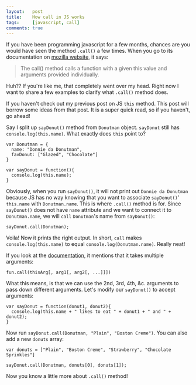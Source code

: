 ```yaml
---
layout:   post
title:    How call in JS works
tags:     [javascript, call]
comments: true
---
```


If you have been programming javascript for a few months, chances are you would have seen the method `.call()` a few times. When you go to its documentation on [mozilla website](https://developer.mozilla.org/en-US/docs/Web/JavaScript/Reference/Global_Objects/Function/call), it says:

>The call() method calls a function with a given this value and arguments provided individually.

 Huh?? If you're like me, that completely went over my head. Right now I want to share a few examples to clarify what `.call()` method does.

If you haven't check out my previous post on JS `this` method. This post will borrow some ideas from that post. It is a super quick read, so if you haven't, go ahead!

Say I split up `sayDonut()` method from `Donutman` object. `sayDonut` still has `console.log(this.name)`. What exactly does `this` point to?

```
var Donutman = {
  name: "Donnie da Donutman",
  favDonut: ["Glazed", "Chocolate"]
}

var sayDonut = function(){
  console.log(this.name);
}
```

Obviously, when you run `sayDonut()`, it will not print out `Donnie da Donutman` because JS has no way knowing that you want to associate `sayDonut()`' `this.name` with `Donutman.name`. This is where `.call()` method is for. Since `sayDonut()` does not have `name` attribute and we want to connect it to `Donutman.name`, we will `call` `Donutman`'s name from `sayDonut()`:

```
sayDonut.call(Donutman);
```

Voila! Now it prints the right output. In short, `call` makes `console.log(this.name)` to equal `console.log(Donutman.name)`. Really neat!

If you look at the [documentation](https://developer.mozilla.org/en-US/docs/Web/JavaScript/Reference/Global_Objects/Function/call), it mentions that it takes multiple arguments:

```
fun.call(thisArg[, arg1[, arg2[, ...]]])
```

What this means, is that we can use the 2nd, 3rd, 4th, &c. arguments to pass down different arguments. Let's modify our `sayDonut()` to accept arguments:

```
var sayDonut = function(donut1, donut2){
  console.log(this.name + " likes to eat " + donut1 + " and " + donut2);
}
```

Now run `sayDonut.call(Donutman, "Plain", "Boston Creme")`. You can also add a new `donuts` array:

```
var donuts = ["Plain", "Boston Creme", "Strawberry", "Chocolate Sprinkles"]

sayDonut.call(Donutman, donuts[0], donuts[1]);
```

Now you know a little more about `.call()` method!
